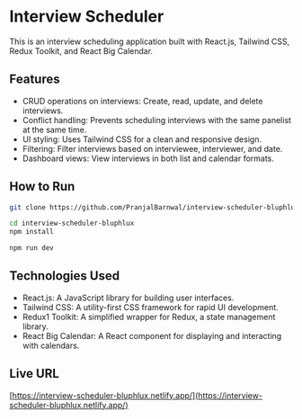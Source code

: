 # Interview Scheduler


This is an interview scheduling application built with React.js, Tailwind CSS, Redux Toolkit, and React Big Calendar.


## Features

- CRUD operations on interviews: Create, read, update, and delete interviews.
- Conflict handling: Prevents scheduling interviews with the same panelist at the same time.
- UI styling: Uses Tailwind CSS for a clean and responsive design.
- Filtering: Filter interviews based on interviewee, interviewer, and date.
- Dashboard views: View interviews in both list and calendar formats.

## How to Run

```bash
git clone https://github.com/PranjalBarnwal/interview-scheduler-bluphlux.git
```
```bash
cd interview-scheduler-bluphlux 
npm install
```
```bash
npm run dev
```


## Technologies Used
- React.js: A JavaScript library for building user interfaces.
- Tailwind CSS: A utility-first CSS framework for rapid UI development.
- Redux1 Toolkit: A simplified wrapper for Redux, a state management library.   
- React Big Calendar: A React component for displaying and interacting with calendars.


## Live URL
[https://interview-scheduler-bluphlux.netlify.app/](https://interview-scheduler-bluphlux.netlify.app/)